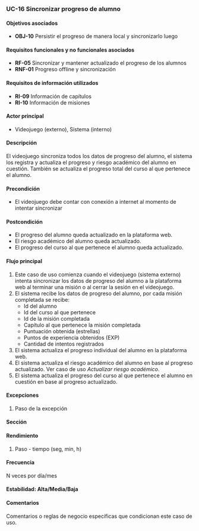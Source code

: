 ### UC-16 Sincronizar progreso de alumno

#### Objetivos asociados

- **OBJ-10** Persistir el progreso de manera local y sincronizarlo luego

#### Requisitos funcionales y no funcionales asociados

- **RF-05** Sincronizar y mantener actualizado el progreso de los alumnos
- **RNF-01** Progreso offline y sincronización

#### Requisitos de información utilizados

- **RI-09** Información de capítulos
- **RI-10** Información de misiones

#### Actor principal

- Videojuego (externo), Sistema (interno)

#### Descripción

El videojuego sincroniza todos los datos de progreso del alumno, el sistema los registra y actualiza el progreso y riesgo académico del alumno en cuestión. También se actualiza el progreso total del curso al que pertenece el alumno.

#### Precondición

- El videojuego debe contar con conexión a internet al momento de intentar sincronizar

#### Postcondición

- El progreso del alumno queda actualizado en la plataforma web.
- El riesgo académico del alumno queda actualizado.
- El progreso del curso al que pertenece el alumno queda actualizado.

#### Flujo principal

1. Este caso de uso comienza cuando el videojuego (sistema externo) intenta sincronizar los datos de progreso del alumno a la plataforma web al terminar una misión o al cerrar la sesión en el videojuego.
2. El sistema recibe los datos de progreso del alumno, por cada misión completada se recibe:
   - Id del alumno
   - Id del curso al que pertenece
   - Id de la misión completada
   - Capítulo al que pertenece la misión completada
   - Puntuación obtenida (estrellas)
   - Puntos de experiencia obtenidos (EXP)
   - Cantidad de intentos registrados
3. El sistema actualiza el progreso individual del alumno en la plataforma web.
4. El sistema actualiza el riesgo académico del alumno en base al progreso actualizado. Ver caso de uso *Actualizar riesgo académico*.
5. El sistema actualiza el progreso del curso al que pertenece el alumno en cuestión en base al progreso actualizado.

#### Excepciones

1. Paso de la excepción

#### Sección

#### Rendimiento

1. Paso - tiempo (seg, min, h)

#### Frecuencia

N veces por día/mes

#### Estabilidad: Alta/Media/Baja

#### Comentarios
Comentarios o reglas de negocio específicas que condicionan este caso de uso.
